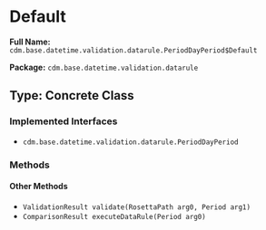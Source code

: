 # Default

**Full Name:** `cdm.base.datetime.validation.datarule.PeriodDayPeriod$Default`

**Package:** `cdm.base.datetime.validation.datarule`

## Type: Concrete Class

### Implemented Interfaces

- `cdm.base.datetime.validation.datarule.PeriodDayPeriod`

### Methods

#### Other Methods

- `ValidationResult validate(RosettaPath arg0, Period arg1)`
- `ComparisonResult executeDataRule(Period arg0)`

